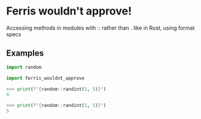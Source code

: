# Ferris wouldn't approve!
Accessing methods in modules with :: rather than . like in Rust, using format specs

## Examples
```py
import random

import ferris_wouldnt_approve

>>> print(f"{random::randint(1, 5)}")
4

>>> print(f"{random::randint(1, 5)}")
5
```
